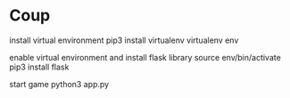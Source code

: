 # Coup
install virtual environment
pip3 install virtualenv
virtualenv env

enable virtual environment and install flask library
source env/bin/activate
pip3 install flask

start game
python3 app.py